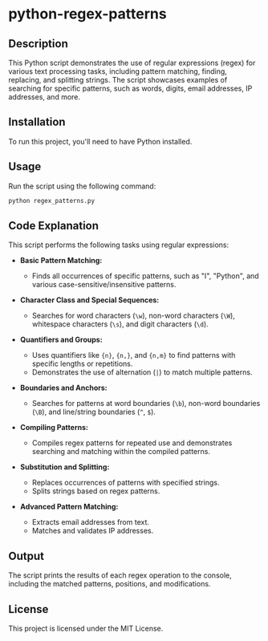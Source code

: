 # python-regex-patterns

## Description
This Python script demonstrates the use of regular expressions (regex) for various text processing tasks, including pattern matching, finding, replacing, and splitting strings. The script showcases examples of searching for specific patterns, such as words, digits, email addresses, IP addresses, and more.

## Installation
To run this project, you'll need to have Python installed.

## Usage
Run the script using the following command:
```sh
python regex_patterns.py
```

## Code Explanation
This script performs the following tasks using regular expressions:

- **Basic Pattern Matching:**
  - Finds all occurrences of specific patterns, such as "I", "Python", and various case-sensitive/insensitive patterns.
  
- **Character Class and Special Sequences:**
  - Searches for word characters (`\w`), non-word characters (`\W`), whitespace characters (`\s`), and digit characters (`\d`).

- **Quantifiers and Groups:**
  - Uses quantifiers like `{n}`, `{n,}`, and `{n,m}` to find patterns with specific lengths or repetitions.
  - Demonstrates the use of alternation (`|`) to match multiple patterns.

- **Boundaries and Anchors:**
  - Searches for patterns at word boundaries (`\b`), non-word boundaries (`\B`), and line/string boundaries (`^`, `$`).

- **Compiling Patterns:**
  - Compiles regex patterns for repeated use and demonstrates searching and matching within the compiled patterns.

- **Substitution and Splitting:**
  - Replaces occurrences of patterns with specified strings.
  - Splits strings based on regex patterns.

- **Advanced Pattern Matching:**
  - Extracts email addresses from text.
  - Matches and validates IP addresses.

## Output
The script prints the results of each regex operation to the console, including the matched patterns, positions, and modifications.

## License
This project is licensed under the MIT License.
